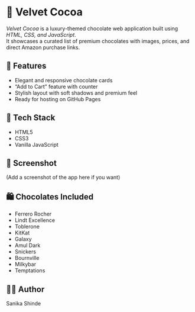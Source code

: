 # 🍫 Velvet Cocoa

*Velvet Cocoa* is a luxury-themed chocolate web application built using *HTML, CSS, and JavaScript*.  
It showcases a curated list of premium chocolates with images, prices, and direct Amazon purchase links.

## 🌟 Features
- Elegant and responsive chocolate cards
- “Add to Cart” feature with counter
- Stylish layout with soft shadows and premium feel
- Ready for hosting on GitHub Pages

## 📂 Tech Stack
- HTML5
- CSS3
- Vanilla JavaScript

## 📸 Screenshot
(Add a screenshot of the app here if you want)

## 🛍 Chocolates Included
- Ferrero Rocher
- Lindt Excellence
- Toblerone
- KitKat
- Galaxy
- Amul Dark
- Snickers
- Bournville
- Milkybar
- Temptations

## 🧑‍💻 Author
Sanika Shinde